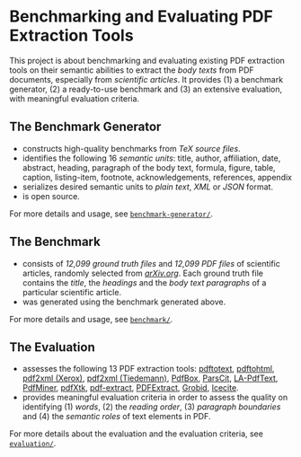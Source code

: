 # Benchmarking and Evaluating PDF Extraction Tools #

This project is about benchmarking and evaluating existing PDF extraction tools on their semantic abilities to extract the *body texts* from PDF documents, especially from *scientific articles*.
It provides (1) a benchmark generator, (2) a ready-to-use benchmark and (3) an extensive evaluation, with meaningful evaluation criteria.

## The Benchmark Generator
+ constructs high-quality benchmarks from *TeX source files*.
+ identifies the following 16 *semantic units*: 
title, author, affiliation, date, abstract, heading, paragraph of the body text, formula, figure, table, caption, listing-item, footnote, acknowledgements, references, appendix
+ serializes desired semantic units to *plain text*, *XML* or *JSON* format.
+ is open source.

For more details and usage, see [`benchmark-generator/`](https://github.com/ckorzen/arxiv-benchmark/tree/master/benchmark-generator).

## The Benchmark
+ consists of *12,099 ground truth files* and *12,099 PDF files* of scientific articles, randomly selected from [*arXiv.org*](https://arxiv.org/).
Each ground truth file contains the *title*, the *headings* and the *body text paragraphs* of a particular scientific article.
+ was generated using the benchmark generated above.

For more details and usage, see [`benchmark/`](https://github.com/ckorzen/arxiv-benchmark/tree/master/benchmark).

## The Evaluation
+ assesses the following 13 PDF extraction tools:
[pdftotext](https://poppler.freedesktop.org/), [pdftohtml](https://poppler.freedesktop.org/), [pdf2xml (Xerox)](https://sourceforge.net/projects/pdf2xml/), [pdf2xml (Tiedemann)](https://bitbucket.org/tiedemann/pdf2xml/), [PdfBox](https://github.com/apache/pdfbox), [ParsCit](https://github.com/knmnyn/ParsCit), [LA-PdfText](https://github.com/BMKEG/lapdftext), [PdfMiner](https://github.com/euske/pdfminer/), [pdfXtk](https://github.com/tamirhassan/pdfxtk), [pdf-extract](https://github.com/CrossRef/pdfextract), [PDFExtract](https://github.com/elacin/PDFExtract), [Grobid](https://github.com/kermitt2/grobid), [Icecite](https://github.com/ckorzen/icecite).
+ provides meaningful evaluation criteria in order to assess the quality on identifying (1) *words*, (2) the *reading order*, (3) *paragraph boundaries* and (4) the *semantic roles* of text elements in PDF.

For more details about the evaluation and the evaluation criteria, see [`evaluation/`](https://github.com/ckorzen/arxiv-benchmark/tree/master/evaluation).
